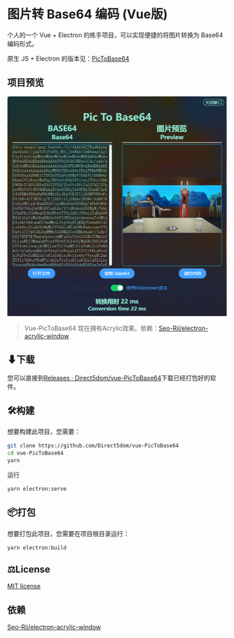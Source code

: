 # 图片转 Base64 编码 (Vue版)

个人的一个 Vue + Electron 的练手项目，可以实现便捷的将图片转换为 Base64 编码形式。

原生 JS + Electron 的版本见：[PicToBase64](https://github.com/Direct5dom/PicToBase64)

## 项目预览

![img](./README/2022-09-04-224326.png)

> Vue-PicToBase64 现在拥有Acrylic效果。依赖：[Seo-Rii/electron-acrylic-window](https://github.com/Seo-Rii/electron-acrylic-window)

## ⬇下载

您可以直接到[Releases · Direct5dom/vue-PicToBase64](https://github.com/Direct5dom/vue-PicToBase64/releases)下载已经打包好的软件。

## 🛠️构建

想要构建此项目，您需要：

```sh
git clone https://github.com/Direct5dom/vue-PicToBase64
cd vue-PicToBase64
yarn
```

运行

```sh
yarn electron:serve
```

## 📦︎打包

想要打包此项目，您需要在项目根目录运行：

```sh
yarn electron:build
```

## ⚖️License

[MIT license](https://github.com/Direct5dom/vue-PicToBase64/blob/main/LICENSE)

## 依赖

[Seo-Rii/electron-acrylic-window](https://github.com/Seo-Rii/electron-acrylic-window)
